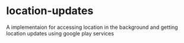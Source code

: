 # location-updates
A implementaion for accessing location in the background and getting location updates using google play services
